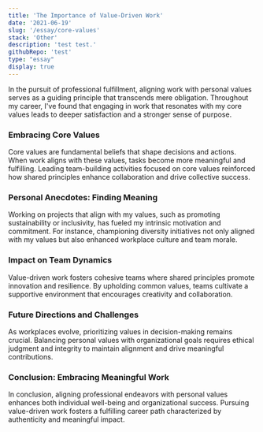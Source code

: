 ```yaml
---
title: 'The Importance of Value-Driven Work'
date: '2021-06-19'
slug: '/essay/core-values'
stack: 'Other'
description: 'test test.'
githubRepo: 'test'
type: "essay"  
display: true
---
```


In the pursuit of professional fulfillment, aligning work with personal values serves as a guiding principle that transcends mere obligation. Throughout my career, I've found that engaging in work that resonates with my core values leads to deeper satisfaction and a stronger sense of purpose.

### Embracing Core Values

Core values are fundamental beliefs that shape decisions and actions. When work aligns with these values, tasks become more meaningful and fulfilling. Leading team-building activities focused on core values reinforced how shared principles enhance collaboration and drive collective success.

### Personal Anecdotes: Finding Meaning

Working on projects that align with my values, such as promoting sustainability or inclusivity, has fueled my intrinsic motivation and commitment. For instance, championing diversity initiatives not only aligned with my values but also enhanced workplace culture and team morale.

### Impact on Team Dynamics

Value-driven work fosters cohesive teams where shared principles promote innovation and resilience. By upholding common values, teams cultivate a supportive environment that encourages creativity and collaboration.

### Future Directions and Challenges

As workplaces evolve, prioritizing values in decision-making remains crucial. Balancing personal values with organizational goals requires ethical judgment and integrity to maintain alignment and drive meaningful contributions.

### Conclusion: Embracing Meaningful Work

In conclusion, aligning professional endeavors with personal values enhances both individual well-being and organizational success. Pursuing value-driven work fosters a fulfilling career path characterized by authenticity and meaningful impact.



